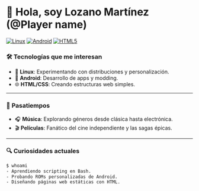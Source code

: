 # 👋 Hola, soy Lozano Martínez (@Player name)  

[![Linux](https://img.shields.io/badge/Linux-FCC624?style=flat&logo=linux&logoColor=black)](https://ubuntu.com/)
[![Android](https://img.shields.io/badge/Android-3DDC84?style=flat&logo=android&logoColor=white)](https://www.android.com/)
[![HTML5](https://img.shields.io/badge/HTML5-E34F26?style=flat&logo=html5&logoColor=white)](https://developer.mozilla.org/es/docs/Web/HTML)

### 🛠️ **Tecnologías que me interesan**  
- 🐧 **Linux**: Experimentando con distribuciones y personalización.  
- 🤖 **Android**: Desarrollo de apps y modding.  
- 🌐 **HTML/CSS**: Creando estructuras web simples.  

---

### 🎵 **Pasatiempos**  
- 🎧 **Música**: Explorando géneros desde clásica hasta electrónica.  
- 🎬 **Películas**: Fanático del cine independiente y las sagas épicas.  

---

### 🔍 **Curiosidades actuales**  
```bash
$ whoami  
- Aprendiendo scripting en Bash.  
- Probando ROMs personalizadas de Android.  
- Diseñando páginas web estáticas con HTML.  
